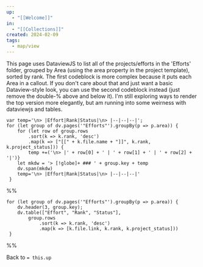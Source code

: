 ```yaml
---
up:
  - "[[Welcome]]"
in:
  - "[[Collections]]"
created: 2024-02-09
tags:
  - map/view
---
```


This page uses DataviewJS to list all of the projects/efforts in the 'Efforts'  folder, grouped by Area (using the area property in the project template), sorted by rank. The first codeblock is more complex because it puts each Area in a callout. If you don't care about that and just want a basic Dataview-style look, you can use the second codeblock instead (just remove the double-% above and below it). I'm still exploring ways to render the top version more elegantly, but am running into some weirness with dataviewjs and tables.


```dataviewjs
var temp='\n> |Effort|Rank|Status|\n> |--|--|--|';
for (let group of dv.pages('"Efforts"').groupBy(p => p.area)) {
	for (let row of group.rows
		.sort(k => k.rank, 'desc')
		.map(k => ["[[" + k.file.name + "]]", k.rank, k.project_status])) {
		temp +=('\n> |' + row[0] + ' | ' + row[1] + ' | ' + row[2] + '|')}
	let mkdw = '> [!globe]+ ### ' + group.key + temp
	dv.span(mkdw)
	temp='\n> |Effort|Rank|Status|\n> |--|--|--|'
 }
```


%%
```dataviewjs
for (let group of dv.pages('"Efforts"').groupBy(p => p.area)) {
	dv.header(3, group.key);
	dv.table(["Effort", "Rank", "Status"],
		group.rows
			.sort(k => k.rank, 'desc')
			.map(k => [k.file.link, k.rank, k.project_status]))
 }
```
%%

Back to `= this.up`
